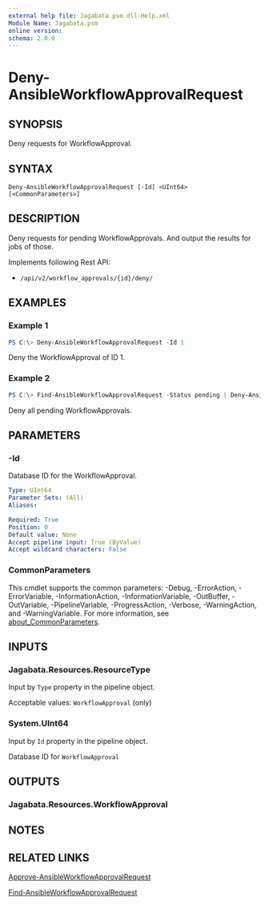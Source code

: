 ```yaml
---
external help file: Jagabata.psm.dll-Help.xml
Module Name: Jagabata.psm
online version:
schema: 2.0.0
---
```


# Deny-AnsibleWorkflowApprovalRequest

## SYNOPSIS
Deny requests for WorkflowApproval.

## SYNTAX

```
Deny-AnsibleWorkflowApprovalRequest [-Id] <UInt64> [<CommonParameters>]
```

## DESCRIPTION
Deny requests for pending WorkflowApprovals.
And output the results for jobs of those.

Implements following Rest API:  
- `/api/v2/workflow_approvals/{id}/deny/`  

## EXAMPLES

### Example 1
```powershell
PS C:\> Deny-AnsibleWorkflowApprovalRequest -Id 1
```

Deny the WorkflowApproval of ID 1.

### Example 2
```powershell
PS C:\> Find-AnsibleWorkflowApprovalRequest -Status pending | Deny-AnsibleWorkflowApprovalRequest
```

Deny all pending WorkflowApprovals.

## PARAMETERS

### -Id
Database ID for the WorkflowApproval.

```yaml
Type: UInt64
Parameter Sets: (All)
Aliases:

Required: True
Position: 0
Default value: None
Accept pipeline input: True (ByValue)
Accept wildcard characters: False
```

### CommonParameters
This cmdlet supports the common parameters: -Debug, -ErrorAction, -ErrorVariable, -InformationAction, -InformationVariable, -OutBuffer, -OutVariable, -PipelineVariable, -ProgressAction, -Verbose, -WarningAction, and -WarningVariable. For more information, see [about_CommonParameters](http://go.microsoft.com/fwlink/?LinkID=113216).

## INPUTS

### Jagabata.Resources.ResourceType
Input by `Type` property in the pipeline object.

Acceptable values: `WorkflowApproval` (only)

### System.UInt64
Input by `Id` property in the pipeline object.

Database ID for `WorkflowApproval`

## OUTPUTS

### Jagabata.Resources.WorkflowApproval
## NOTES

## RELATED LINKS

[Approve-AnsibleWorkflowApprovalRequest](./Approve-AnsibleWorkflowApprovalRequest.md)

[Find-AnsibleWorkflowApprovalRequest](./Find-AnsibleWorkflowApprovalRequest.md)
